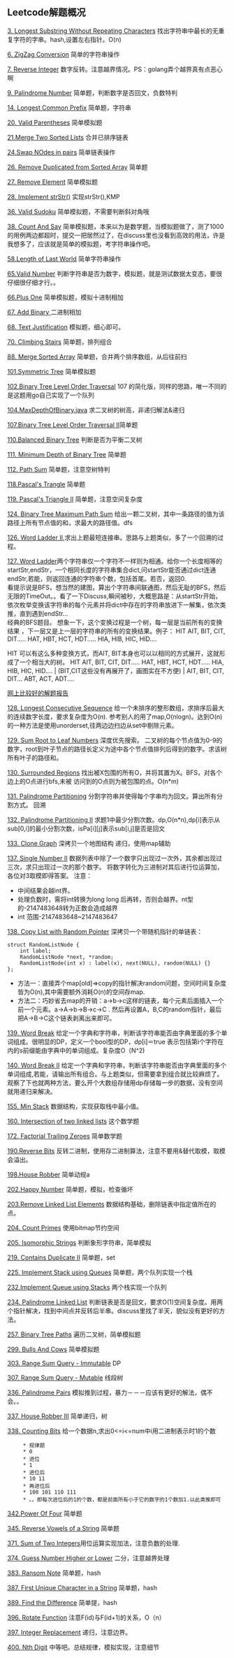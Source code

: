 
## Leetcode解题概况

[3. Longest Substring Without Repeating Characters](https://oj.leetcode.com/problems/longest-substring-without-repeating-characters/) 找出字符串中最长的无重复字符的字串。hash,设置左右指针。O(n)

[6. ZigZag Conversion](https://leetcode.com/problems/zigzag-conversion/) 简单的字符串操作

[7. Reverse Integer](https://leetcode.com/problems/reverse-integer/) 数字反转。注意越界情况。PS：golang弄个越界真有点恶心啊

[9. Palindrome Number](https://leetcode.com/problems/palindrome-number/) 简单题，判断数字是否回文，负数特判

[14. Longest Common Prefix](https://leetcode.com/problems/longest-common-prefix/) 简单题，字符串

[20. Valid Parentheses](https://leetcode.com/problems/valid-parentheses/) 简单模拟题

[21.Merge Two Sorted Lists](https://leetcode.com/problems/merge-two-sorted-lists/) 合并已排序链表

[24.Swap NOdes in pairs](https://leetcode.com/problems/swap-nodes-in-pairs/) 简单链表操作

[26. Remove Duplicated from Sorted Array](https://leetcode.com/problems/remove-duplicates-from-sorted-array/) 简单题  

[27. Remove Element](https://leetcode.com/problems/remove-element/) 简单模拟题

[28. Implement strStr()](https://leetcode.com/problems/implement-strstr/) 实现strStr(),KMP

[36. Valid Sudoku](https://leetcode.com/problems/valid-sudoku/) 简单模拟题，不需要判断斜对角哦


[38. Count And Say](https://leetcode.com/problems/count-and-say/) 简单模拟题，本来以为是数学题，当模拟题做了，测了1000的用例两边都超时，提交一把居然过了，在discuss里也没看到高效的用法，许是我想多了，应该就是简单的模拟题，考字符串操作吧。

[58.Length of Last World](https://leetcode.com/problems/length-of-last-word/) 简单字符串操作

[65.Valid Number](https://leetcode.com/problems/valid-number/) 判断字符串是否为数字，模拟题，就是测试数据太变态，要很仔细很仔细才行。。

[66.Plus One](https://leetcode.com/problems/plus-one/) 简单模拟题，模拟十进制相加

[67. Add Binary ](https://leetcode.com/problems/add-binary/) 二进制相加

[68. Text Justification](https://leetcode.com/problems/text-justification/) 模拟题，细心即可。

[70. Climbing Stairs](https://leetcode.com/problems/climbing-stairs/) 简单题，排列组合

[88. Merge Sorted Array](https://leetcode.com/problems/merge-sorted-array/) 简单题，合并两个排序数组，从后往前扫

[101.Symmetric Tree](https://leetcode.com/problems/symmetric-tree/) 简单模拟题

[102.Binary Tree Level Order Traversal](https://leetcode.com/problems/binary-tree-level-order-traversal/) 107 的简化版，同样的思路，唯一不同的是这题用go自己实现了一个队列

[104.MaxDepthOfBinary.java](https://leetcode.com/problems/maximum-depth-of-binary-tree/) 求二叉树的树高，非递归解法&递归

[107.Binary Tree Level Order Traversal II](https://leetcode.com/problems/binary-tree-level-order-traversal-ii/)简单题

[110.Balanced Binary Tree](https://leetcode.com/problems/balanced-binary-tree/) 判断是否为平衡二叉树

[111. Minimum Depth of Binary Tree](https://leetcode.com/problems/minimum-depth-of-binary-tree/) 简单题

[112. Path Sum](https://leetcode.com/problems/path-sum/) 简单题，注意空树特判

[118.Pascal's Trangle](https://leetcode.com/problems/pascals-triangle/) 简单题

[119. Pascal's Triangle II](https://leetcode.com/problems/pascals-triangle-ii/) 简单题，注意空间复杂度

[124. Binary Tree Maximum Path Sum](https://leetcode.com/problems/binary-tree-maximum-path-sum/) 给出一颗二叉树，其中一条路径的值为该路径上所有节点值的和，求最大的路径值。dfs

[126. Word Ladder II](https://leetcode.com/problems/word-ladder-ii/),求出上题最短连接串。思路与上题类似，多了一个回溯的过程。

[127. Word Ladder](https://leetcode.com/problems/word-ladder/)两个字符串仅一个字符不一样则为相通。给你一个长度相等的startStr,endStr，一个相同长度的字符串集合dict,问startStr能否通过dict连通endStr,若能，则返回连通的字符串个数，包括首尾。若否，返回0.
<br>
看提示说是BFS，想当然的建图，算出个字符串间联通图，然后无耻的BFS，然后无限的TimeOut。。看了一下Discuss,瞬间被秒，大概思路是：从startStr开始，依次枚举变换该字符串的每个元素并将dict中存在的字符串放进下一解集，依次类推，直到遇到endStr...
<br>
经典的BFS题目。
想象一下，这个变换过程是一个树，每一层是当前所有的变换结果 ，下一层又是上一层的字符串的所有的变换结果。例子：
HIT
AIT, BIT, CIT, DIT.....     HAT, HBT, HCT, HDT.....    HIA, HIB, HIC, HID....

HIT 可以有这么多种变换方式，而AIT, BIT本身也可以以相同的方式展开，这就形成了一个相当大的树。
HIT
AIT, BIT, CIT, DIT.....     HAT, HBT, HCT, HDT.....    HIA, HIB, HIC, HID....
 |    (BIT,CIT这些没有再展开了，画图实在不方便)
 |
AIT, BIT, CIT, DIT...     ABT, ACT, ADT....

[网上比较好的解题报告](http://blog.sina.com.cn/s/blog_eb52001d0102v2ds.html)


[128. Longest Consecutive Sequence](https://leetcode.com/problems/longest-consecutive-sequence/)   给一个未排序的整形数组，求排序后最大的连续数字长度，要求复杂度为O(n).  参考别人的用了map,O(nlogn)。达到O(n)的一种方法是使用unorderset,往两边边扫边从set中剔除元素。

[129. Sum Root to Leaf Numbers](https://leetcode.com/problems/sum-root-to-leaf-numbers/) 深度优先搜索。
二叉树的每个节点值为0-9的数字，root到叶子节点的路径长定义为途中各个节点值排列后得到的数字。求该树所有叶子的路径和。

[130. Surrounded Regions](https://oj.leetcode.com/problems/surrounded-regions/) 找出被X包围的所有O，并将其置为X。BFS，对各个边上的O点进行bfs,未被 访问到的O点则为被包围的点。O(n*m)

[131. Palindrome Partitioning](https://oj.leetcode.com/problems/palindrome-partitioning/) 分割字符串并使得每个字串均为回文。算出所有分割方式。 回溯

[132. Palindrome Partitioning II](https://oj.leetcode.com/problems/palindrome-partitioning-ii/) 求题1中最少分割次数。dp,O(n*n),dp[i]表示从sub[0,i]的最小分割次数，isPa[i][j]表示sub[i,j]是否是回文

[133. Clone Graph](https://oj.leetcode.com/problems/clone-graph/) 深拷贝一个地图结构
递归，使用map辅助

[137. Single Number II](https://oj.leetcode.com/problems/single-number-ii/) 数据列表中除了一个数字只出现过一次外，其余都出现过三次，求只出现过一次的那个数字。
将数字转化为三进制对其后进行位运算加，各位对3取模即得答案。
注意：

* 中间结果会越int界。
* 处理负数时，需将int转换为long long 后再转，否则会越界。nt型的-2147483648转为正数会造成越界
*  int 范围-2147483648~2147483647

[138. Copy List with Random Pointer](https://oj.leetcode.com/problems/copy-list-with-random-pointer/)
深拷贝一个带随机指针的单链表：

```
struct RandomListNode {
    int label;
    RandomListNode *next, *random;
    RandomListNode(int x) : label(x), next(NULL), random(NULL) {}
};

```

* 方法一：直接弄个map[old]=>copy的指针解决random问题，空间时间复杂度皆为O(n),其中需要额外消耗O(n)的空间存map.
* 方法二：巧妙省去map的开销：a->b->c这样的链表，每个元素后面插入一个前一个元素。a->A->b->B->c->C . 然后再设置A，B,C的random指针，最后把A->B->C这个链表剥离出来即可。

[139. Word Break](http://oj.leetcode.com/problems/word-break/) 给定一个字典和字符串，判断该字符串能否由字典里面的多个单词组成。很明显的DP，定义一个bool型的DP，dp[i]＝true 表示包括第i个字符在内的s前缀能由字典中的单词组成。复杂度O（N^2)

[140. Word Break II](https://oj.leetcode.com/problems/word-break-ii/) 给定一个字典和字符串，判断该字符串能否由字典里面的多个单词组成,若能，请输出所有组合。与上题类似，但需要拿到组合就比较麻烦了。观察了下也就两种方法，要么开个大数组存储用dp存储每一步的数据，没有空间就用递归来解决。

[155. Min Stack](https://leetcode.com/problems/min-stack/) 数据结构，实现获取栈中最小值。

[160. Intersection of two linked lists](https://leetcode.com/problems/intersection-of-two-linked-lists/) 这个数学题

[172. Factorial Trailing Zeroes](https://leetcode.com/problems/factorial-trailing-zeroes/) 简单数学题

[190.Reverse Bits](https://leetcode.com/problems/reverse-bits/) 反转二进制，使用存二进制算法，注意不要用&替代取模，取模会溢出。

[198.House Robber](https://leetcode.com/problems/house-robber/) 简单动规a

[202.Happy Number](https://leetcode.com/problems/happy-number/) 简单题，模拟，检查循坏

[203.Remove Linked List Elements](https://leetcode.com/problems/remove-linked-list-elements/) 数据结构基础，删除链表中指定值所在的点。

[204. Count Primes](https://leetcode.com/problems/count-primes/) 使用bitmap节约空间

[205. Isomorphic Strings](https://leetcode.com/problems/isomorphic-strings/) 判断象形字符串，简单模拟

[219. Contains Duplicate II](https://leetcode.com/problems/contains-duplicate-ii/) 简单题，set

[225. Implement Stack using Queues](https://leetcode.com/problems/implement-stack-using-queues/) 简单题，两个队列实现一个栈

[232.Implement Queue using Stacks](https://leetcode.com/problems/implement-queue-using-stacks/) 两个栈实现一个队列

[234. Palindrome Linked List](https://leetcode.com/problems/palindrome-linked-list/) 判断链表是否是回文，要求O(1)空间复杂度。用两个指针解决，找到中间点并反转后半串。discuss里找了半天，貌似没有更好的方法。

[257. Binary Tree Paths](https://leetcode.com/problems/binary-tree-paths/) 遍历二叉树，简单模拟题


[299. Bulls And Cows](https://leetcode.com/problems/bulls-and-cows/) 简单模拟题

[303. Range Sum Query - Immutable](https://leetcode.com/problems/range-sum-query-immutable/) DP

[307. Range Sum Query - Mutable](https://leetcode.com/problems/range-sum-query-mutable/) 线段树


[336. Palindrome Pairs](https://leetcode.com/problems/palindrome-pairs/) 模拟推到过程，暴力－－－应该有更好的解法，偶不会。。

[337. House Robber III](https://leetcode.com/problems/house-robber-iii/) 简单递归，树

[338. Counting Bits](https://leetcode.com/problems/counting-bits/) 给一个数据n,求出0<=i<=num中i用二进制表示时1的个数

```  
     * 规律题
     * 0
     * 进位
     * 1
     * 进位后
     * 10 11
     * 再进位后
     * 100 101 110 111
     * 。。即每次进位后的1的个数，都是前面所有小于它的数字的1个数加1.以此类推即可
```

[342.Power Of Four](https://leetcode.com/problems/power-of-four/) 简单题

[345. Reverse Vowels of a String](https://leetcode.com/problems/reverse-vowels-of-a-string/) 简单题

[371. Sum of Two Integers](https://leetcode.com/problems/sum-of-two-integers/)用位运算实现加法，注意负数的处理.

[374. Guess Number Higher or Lower](https://leetcode.com/problems/guess-number-higher-or-lower/) 二分，注意越界处理

[383. Ransom Note](https://leetcode.com/problems/ransom-note/) 简单题，hash

[387. First Unique Character in a String](https://leetcode.com/problems/first-unique-character-in-a-string/) 简单题，hash

[389. Find the Difference](https://leetcode.com/problems/find-the-difference/) 简单提，hash

[396. Rotate Function](https://leetcode.com/problems/rotate-function/) 注意F(id)与F(id+1)的关系，O（n）

[397. Integer Replacement](https://leetcode.com/problems/integer-replacement/) 递归，注意边界。

[400. Nth Digit](https://leetcode.com/problems/nth-digit/) 中等吧。总结规律，模拟实现，注意细节
